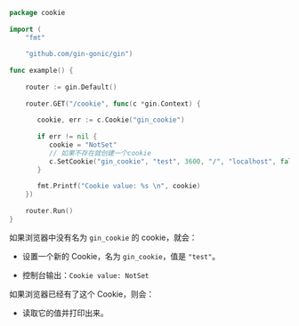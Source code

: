 
```go
package cookie  
  
import (  
    "fmt"  
  
    "github.com/gin-gonic/gin")  
  
func example() {  
  
    router := gin.Default()  
  
    router.GET("/cookie", func(c *gin.Context) {  
  
       cookie, err := c.Cookie("gin_cookie")  
  
       if err != nil {  
          cookie = "NotSet"  
          // 如果不存在就创建一个cookie
          c.SetCookie("gin_cookie", "test", 3600, "/", "localhost", false, true)  
       }  
  
       fmt.Printf("Cookie value: %s \n", cookie)  
    })  
  
    router.Run()  
}
```

如果浏览器中没有名为 `gin_cookie` 的 cookie，就会：

- 设置一个新的 Cookie，名为 `gin_cookie`，值是 `"test"`。
    
- 控制台输出：`Cookie value: NotSet`
    

如果浏览器已经有了这个 Cookie，则会：

- 读取它的值并打印出来。

